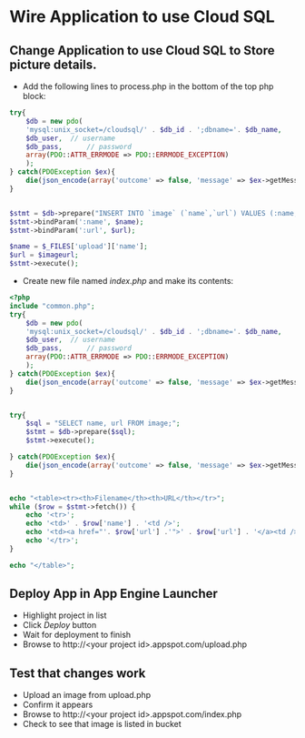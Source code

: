 # Wire Application to use Cloud SQL

## Change Application to use Cloud SQL to Store picture details.  


* Add the following lines to process.php in the bottom of the top php block:

~~~~php
try{
    $db = new pdo(
    'mysql:unix_socket=/cloudsql/' . $db_id . ';dbname='. $db_name,
    $db_user,  // username
    $db_pass,      // password
    array(PDO::ATTR_ERRMODE => PDO::ERRMODE_EXCEPTION)
    );
} catch(PDOException $ex){
    die(json_encode(array('outcome' => false, 'message' => $ex->getMessage())));
}


$stmt = $db->prepare("INSERT INTO `image` (`name`,`url`) VALUES (:name, :url)");
$stmt->bindParam(':name', $name);
$stmt->bindParam(':url', $url);

$name = $_FILES['upload']['name'];
$url = $imageurl;
$stmt->execute();

~~~~

* Create new file named *index.php* and make its contents: 

~~~~php
<?php
include "common.php";
try{
    $db = new pdo(
    'mysql:unix_socket=/cloudsql/' . $db_id . ';dbname='. $db_name,
    $db_user,  // username
    $db_pass,      // password
    array(PDO::ATTR_ERRMODE => PDO::ERRMODE_EXCEPTION)
    );
} catch(PDOException $ex){
    die(json_encode(array('outcome' => false, 'message' => $ex->getMessage())));
}


try{
    $sql = "SELECT name, url FROM image;";
    $stmt = $db->prepare($sql);
    $stmt->execute();

} catch(PDOException $ex){
    die(json_encode(array('outcome' => false, 'message' => $ex->getMessage())));
}


echo "<table><tr><th>Filename</th><th>URL</th></tr>";
while ($row = $stmt->fetch()) {
    echo '<tr>';
    echo '<td>' . $row['name'] . '<td />';
    echo '<td><a href="'. $row['url'] .'">' . $row['url'] . '</a><td />';
    echo '</tr>';
}

echo "</table>";

~~~~

## Deploy App in App Engine Launcher
* Highlight project in list
* Click *Deploy* button
* Wait for deployment to finish
* Browse to http://&lt;your project id&gt;.appspot.com/upload.php

## Test that changes work
* Upload an image from upload.php
* Confirm it appears
* Browse to http://&lt;your project id&gt;.appspot.com/index.php
* Check to see that image is listed in bucket